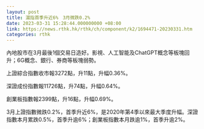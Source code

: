 ```yaml
---
layout: post
title: 滬指首季升近6%　3月微跌0.2%
date: 2023-03-31 15:28:44.000000000 +08:00
link: https://news.rthk.hk/rthk/ch/component/k2/1694471-20230331.htm
categories: rthk
---
```


內地股市在3月最後1個交易日造好。影視、人工智能及ChatGPT概念等板塊回升；6G概念、銀行、券商等板塊弱勢。

上證綜合指數收市報3272點，升11點，升幅0.36%。

深證成份指數報11726點，升74點，升幅0.64%。

創業板指數報2399點，升16點，升幅0.69%。

3月上證指數微跌0.2%，首季升近6%，是2020年第4季以來最大季度升幅。深證指數本月累跌0.5%，首季升逾6%；創業板指數本月跌逾1%，首季升逾2%。
